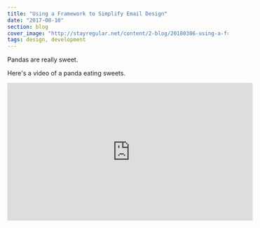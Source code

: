 ```yaml
---
title: "Using a Framework to Simplify Email Design"
date: "2017-08-10"
section: blog
cover_image: "http://stayregular.net/content/2-blog/20180306-using-a-framework-to-simplify-email-design/foundation-emails-guide%401x.jpg"
tags: design, development
---
```


Pandas are really sweet.

Here's a video of a panda eating sweets.

<iframe width="560" height="315" src="https://www.youtube.com/embed/4n0xNbfJLR8" frameborder="0" allowfullscreen></iframe>